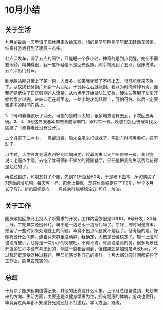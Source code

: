 # 10月小结

## 关于生活

九月的最后一天申请了调休用来收拾东西，想的是早早睡觉早早起床赶动车回家，结果打游戏打到了凌晨三点多。

七点半发车，调了五点的闹钟，只能睡一个多小时，神奇的是到点就醒，完全不需要闹钟，精神得很，我一度怀疑是不是回光返照。刷手机刷到了五点，起床洗漱，五点半出门打车。

到地铁站刚好赶上了第一趟，人很多，如果我犹豫了不挤上去，很可能就来不急了。从汉溪长隆到广州南一共四站，十分钟左右就能到。我以为时间绰绰有余，但我还是低估了国庆假期的人流量，从六点半开始排队过安检，硬生生等到了动车开始检票才过完，进站口还在最里边，一路小跑才能赶得上，可怕可怕。以后一定要留更多的时间在路上。

1、2号和春春疯玩了两天，可惜的是时间太短，很多地方没有去到，下次回去再玩。3、4、5号这三天基本都去亲戚家串门，跟过年一样。没想到我也被催着找女朋友了（和春春还没有公开）。

上个月买了三本书，一页都没看。周末全用来打游戏了，等到有时间再看吧，卷不动了。

月中时，大学舍友老逼杰刚好到深圳出差，趁着周末叫到广州来聚一聚，我只能说：老逼杰牛啊。去吃了胖哥俩和不知名的德国餐厅，已经是把我的生活费给花得是烂烂的了。

再说说锻炼，和朋友打了个赌，先到111斤就给50块，于是我下血本，斥资购买了7磅重的增肌粉，每天整一杯，配合上锻炼，现在体重稳定在了110斤，半个多月长了5斤。新的目标是在十一月结束时能够稳定在115斤，加油。

## 关于工作

国庆收假回来马上投入了新需求的开发，工作内容依旧是CRUD。9号开发，30号上线，工期其实还挺长的，属于是一边划水一边写代码了。恰好上线时间是周末，预留了一些时间来处理线上的问题，毕竟不出点问题就不是我了。但奇怪的是，好像真没什么问题，连着两天群里没动静，我确定，大概是已经稳定了。周一上班时也没有被训，也算是一次小小的突破吧。不得不说，有测试是真的爽，很多场景在开发的过程中没有考虑到的，测试一般都会测到，但结果就是加班加点改bug，不过我还挺享受这种过程的，明显能感觉到自己的提升。十月大部分的时间都花在了工作上，感觉蛮充实的。

## 总结

十月除了国庆假期值得记录，其他的还真没什么印象。上个月总结里说到，规划未来的方向。生活方面，主要还是以健身增重为主，拥有健康的体魄，游戏也要打，毕竟再过两年都不知道好兄弟还打不打游戏。学习方面，随缘。